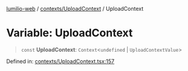 [lumilio-web](../../../modules.md) / [contexts/UploadContext](../index.md) / UploadContext

# Variable: UploadContext

> `const` **UploadContext**: `Context`\<`undefined` \| `UploadContextValue`\>

Defined in: [contexts/UploadContext.tsx:157](https://github.com/EdwinZhanCN/Lumilio-Photos/blob/03970823ed92f529d8017eeae43ca1cadd7110c3/web/src/contexts/UploadContext.tsx#L157)
